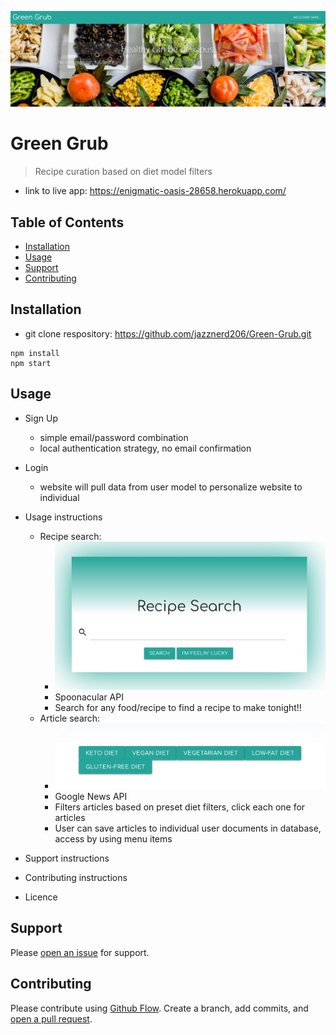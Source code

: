 ![Header](Header.JPG)

# Green Grub

> Recipe curation based on diet model filters

- link to live app: https://enigmatic-oasis-28658.herokuapp.com/

## Table of Contents

- [Installation](#installation)
- [Usage](#usage)
- [Support](#support)
- [Contributing](#contributing)

## Installation

- git clone respository: https://github.com/jazznerd206/Green-Grub.git

```
npm install
npm start
```

## Usage

- Sign Up
  - simple email/password combination
  - local authentication strategy, no email confirmation
- Login
  - website will pull data from user model to personalize website to individual

- Usage instructions
  - Recipe search:
    - ![Recipe](Recipe.JPG)
    - Spoonacular API
    - Search for any food/recipe to find a recipe to make tonight!!
  - Article search:
    -  ![Articles](Articles.JPG)
    - Google News API
    - Filters articles based on preset diet filters, click each one for articles
    - User can save articles to individual user documents in database, access by using menu items

- Support instructions
- Contributing instructions
- Licence

## Support

Please [open an issue](https://github.com/jazznerd206/Green-Grub/issues/new) for support.

## Contributing

Please contribute using [Github Flow](https://guides.github.com/introduction/flow/). Create a branch, add commits, and [open a pull request](https://github.com/jazznerd206/Green-Grub/compare/).
